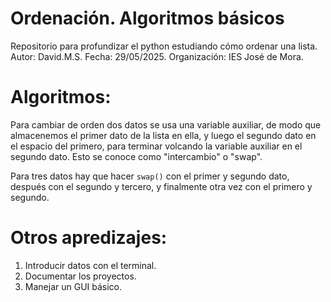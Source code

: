 # Ordenación. Algoritmos básicos
Repositorio para profundizar el python estudiando cómo ordenar una lista.
Autor: David.M.S.
Fecha: 29/05/2025.
Organización: IES José de Mora.

# Algoritmos:
Para cambiar de orden dos datos se usa una variable auxiliar, de modo que almacenemos el primer dato de la lista en ella, y luego el segundo dato en el espacio del primero, para terminar volcando la variable auxiliar en el segundo dato. Esto se conoce como "intercambio" o "swap".

Para tres datos hay que hacer ```swap()``` con el primer y segundo dato, después con el segundo y tercero, y finalmente otra vez con el primero y segundo.

# Otros apredizajes:
1. Introducir datos con el terminal.
2. Documentar los proyectos.
3. Manejar un GUI básico.
